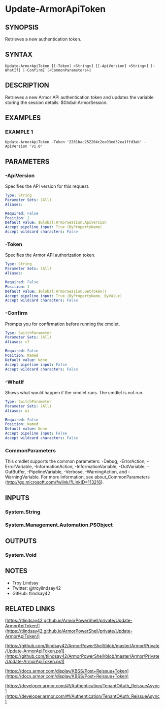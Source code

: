 # Update-ArmorApiToken

## SYNOPSIS
Retrieves a new authentication token.

## SYNTAX

```
Update-ArmorApiToken [[-Token] <String>] [[-ApiVersion] <String>] [-WhatIf] [-Confirm] [<CommonParameters>]
```

## DESCRIPTION
Retrieves a new Armor API authentication token and updates the variable storing
the session details: $Global:ArmorSession.

## EXAMPLES

### EXAMPLE 1
```
Update-ArmorApiToken -Token '2261bac252204c2ea93ed32ea1ffd3ab' -ApiVersion 'v1.0'
```

## PARAMETERS

### -ApiVersion
Specifies the API version for this request.

```yaml
Type: String
Parameter Sets: (All)
Aliases:

Required: False
Position: 2
Default value: $Global:ArmorSession.ApiVersion
Accept pipeline input: True (ByPropertyName)
Accept wildcard characters: False
```

### -Token
Specifies the Armor API authorization token.

```yaml
Type: String
Parameter Sets: (All)
Aliases:

Required: False
Position: 1
Default value: $Global:ArmorSession.GetToken()
Accept pipeline input: True (ByPropertyName, ByValue)
Accept wildcard characters: False
```

### -Confirm
Prompts you for confirmation before running the cmdlet.

```yaml
Type: SwitchParameter
Parameter Sets: (All)
Aliases: cf

Required: False
Position: Named
Default value: None
Accept pipeline input: False
Accept wildcard characters: False
```

### -WhatIf
Shows what would happen if the cmdlet runs.
The cmdlet is not run.

```yaml
Type: SwitchParameter
Parameter Sets: (All)
Aliases: wi

Required: False
Position: Named
Default value: None
Accept pipeline input: False
Accept wildcard characters: False
```

### CommonParameters
This cmdlet supports the common parameters: -Debug, -ErrorAction, -ErrorVariable, -InformationAction, -InformationVariable, -OutVariable, -OutBuffer, -PipelineVariable, -Verbose, -WarningAction, and -WarningVariable.
For more information, see about_CommonParameters (http://go.microsoft.com/fwlink/?LinkID=113216).

## INPUTS

### System.String
### System.Management.Automation.PSObject
## OUTPUTS

### System.Void
## NOTES
- Troy Lindsay
- Twitter: @troylindsay42
- GitHub: tlindsay42

## RELATED LINKS

[https://tlindsay42.github.io/ArmorPowerShell/private/Update-ArmorApiToken/](https://tlindsay42.github.io/ArmorPowerShell/private/Update-ArmorApiToken/)

[https://github.com/tlindsay42/ArmorPowerShell/blob/master/Armor/Private/Update-ArmorApiToken.ps1](https://github.com/tlindsay42/ArmorPowerShell/blob/master/Armor/Private/Update-ArmorApiToken.ps1)

[https://docs.armor.com/display/KBSS/Post+Reissue+Token](https://docs.armor.com/display/KBSS/Post+Reissue+Token)

[https://developer.armor.com/#!/Authentication/TenantOAuth_ReissueAsync](https://developer.armor.com/#!/Authentication/TenantOAuth_ReissueAsync)

